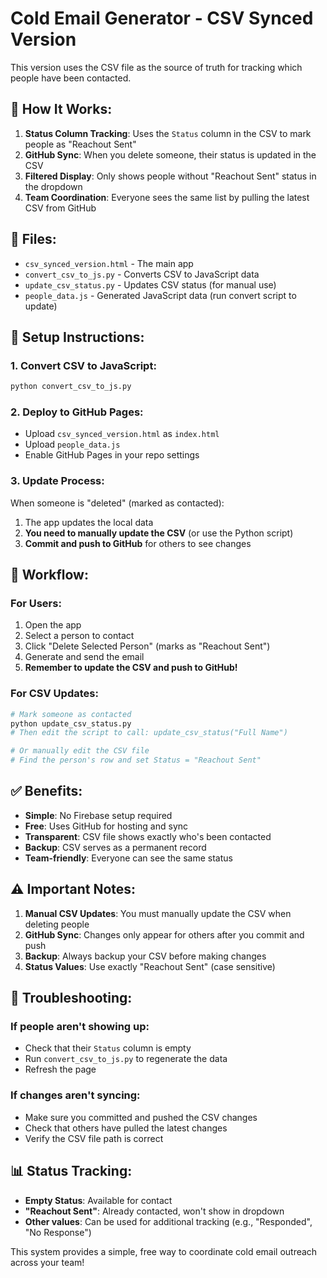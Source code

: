 # Cold Email Generator - CSV Synced Version

This version uses the CSV file as the source of truth for tracking which people have been contacted.

## 🎯 **How It Works:**

1. **Status Column Tracking**: Uses the `Status` column in the CSV to mark people as "Reachout Sent"
2. **GitHub Sync**: When you delete someone, their status is updated in the CSV
3. **Filtered Display**: Only shows people without "Reachout Sent" status in the dropdown
4. **Team Coordination**: Everyone sees the same list by pulling the latest CSV from GitHub

## 📁 **Files:**

- `csv_synced_version.html` - The main app
- `convert_csv_to_js.py` - Converts CSV to JavaScript data
- `update_csv_status.py` - Updates CSV status (for manual use)
- `people_data.js` - Generated JavaScript data (run convert script to update)

## 🚀 **Setup Instructions:**

### 1. **Convert CSV to JavaScript:**
```bash
python convert_csv_to_js.py
```

### 2. **Deploy to GitHub Pages:**
- Upload `csv_synced_version.html` as `index.html`
- Upload `people_data.js`
- Enable GitHub Pages in your repo settings

### 3. **Update Process:**
When someone is "deleted" (marked as contacted):
1. The app updates the local data
2. **You need to manually update the CSV** (or use the Python script)
3. **Commit and push to GitHub** for others to see changes

## 🔄 **Workflow:**

### **For Users:**
1. Open the app
2. Select a person to contact
3. Click "Delete Selected Person" (marks as "Reachout Sent")
4. Generate and send the email
5. **Remember to update the CSV and push to GitHub!**

### **For CSV Updates:**
```python
# Mark someone as contacted
python update_csv_status.py
# Then edit the script to call: update_csv_status("Full Name")

# Or manually edit the CSV file
# Find the person's row and set Status = "Reachout Sent"
```

## ✅ **Benefits:**

- **Simple**: No Firebase setup required
- **Free**: Uses GitHub for hosting and sync
- **Transparent**: CSV file shows exactly who's been contacted
- **Backup**: CSV serves as a permanent record
- **Team-friendly**: Everyone can see the same status

## ⚠️ **Important Notes:**

1. **Manual CSV Updates**: You must manually update the CSV when deleting people
2. **GitHub Sync**: Changes only appear for others after you commit and push
3. **Backup**: Always backup your CSV before making changes
4. **Status Values**: Use exactly "Reachout Sent" (case sensitive)

## 🔧 **Troubleshooting:**

### **If people aren't showing up:**
- Check that their `Status` column is empty
- Run `convert_csv_to_js.py` to regenerate the data
- Refresh the page

### **If changes aren't syncing:**
- Make sure you committed and pushed the CSV changes
- Check that others have pulled the latest changes
- Verify the CSV file path is correct

## 📊 **Status Tracking:**

- **Empty Status**: Available for contact
- **"Reachout Sent"**: Already contacted, won't show in dropdown
- **Other values**: Can be used for additional tracking (e.g., "Responded", "No Response")

This system provides a simple, free way to coordinate cold email outreach across your team! 